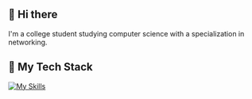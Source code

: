## 👋 Hi there 
I'm a college student studying computer science with a specialization in networking.

## 🚀 My Tech Stack
[![My Skills](https://skillicons.dev/icons?i=html,css,js,react,tailwind,nodejs,express,mongodb,java,git,linux)](https://skillicons.dev)
